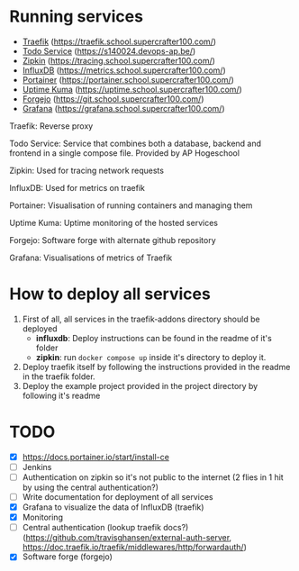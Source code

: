 # Running services

- [Traefik](https://traefik.school.supercrafter100.com/) (https://traefik.school.supercrafter100.com/)
- [Todo Service](https://s140024.devops-ap.be/) (https://s140024.devops-ap.be/)
- [Zipkin](https://tracing.school.supercrafter100.com/) (https://tracing.school.supercrafter100.com/)
- [InfluxDB](https://metrics.school.supercrafter100.com/) (https://metrics.school.supercrafter100.com/)
- [Portainer](https://portainer.school.supercrafter100.com/) (https://portainer.school.supercrafter100.com/)
- [Uptime Kuma](https://uptime.school.supercrafter100.com/) (https://uptime.school.supercrafter100.com/)
- [Forgejo](https://git.school.supercrafter100.com/) (https://git.school.supercrafter100.com/)
- [Grafana](https://grafana.school.supercrafter100.com/) (https://grafana.school.supercrafter100.com/)

Traefik: Reverse proxy

Todo Service: Service that combines both a database, backend and frontend in a single compose file. Provided by AP Hogeschool

Zipkin: Used for tracing network requests

InfluxDB: Used for metrics on traefik

Portainer: Visualisation of running containers and managing them

Uptime Kuma: Uptime monitoring of the hosted services

Forgejo: Software forge with alternate github repository

Grafana: Visualisations of metrics of Traefik

# How to deploy all services

1. First of all, all services in the traefik-addons directory should be deployed
    - **influxdb**: Deploy instructions can be found in the readme of it's folder
    - **zipkin**: run `docker compose up` inside it's directory to deploy it.
2. Deploy traefik itself by following the instructions provided in the readme in the traefik folder.
3. Deploy the example project provided in the project directory by following it's readme

# TODO

- [x] https://docs.portainer.io/start/install-ce
- [ ] Jenkins
- [ ] Authentication on zipkin so it's not public to the internet (2 flies in 1 hit by using the central authentication?)
- [ ] Write documentation for deployment of all services
- [x] Grafana to visualize the data of InfluxDB (traefik)
- [x] Monitoring
- [ ] Central authentication (lookup traefik docs?) (https://github.com/travisghansen/external-auth-server, https://doc.traefik.io/traefik/middlewares/http/forwardauth/)
- [x] Software forge (forgejo)
